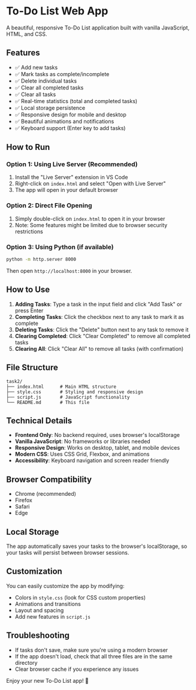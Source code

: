 # To-Do List Web App

A beautiful, responsive To-Do List application built with vanilla JavaScript, HTML, and CSS.

## Features

- ✅ Add new tasks
- ✅ Mark tasks as complete/incomplete
- ✅ Delete individual tasks
- ✅ Clear all completed tasks
- ✅ Clear all tasks
- ✅ Real-time statistics (total and completed tasks)
- ✅ Local storage persistence
- ✅ Responsive design for mobile and desktop
- ✅ Beautiful animations and notifications
- ✅ Keyboard support (Enter key to add tasks)

## How to Run

### Option 1: Using Live Server (Recommended)
1. Install the "Live Server" extension in VS Code
2. Right-click on `index.html` and select "Open with Live Server"
3. The app will open in your default browser

### Option 2: Direct File Opening
1. Simply double-click on `index.html` to open it in your browser
2. Note: Some features might be limited due to browser security restrictions

### Option 3: Using Python (if available)
```bash
python -m http.server 8000
```
Then open `http://localhost:8000` in your browser.

## How to Use

1. **Adding Tasks**: Type a task in the input field and click "Add Task" or press Enter
2. **Completing Tasks**: Click the checkbox next to any task to mark it as complete
3. **Deleting Tasks**: Click the "Delete" button next to any task to remove it
4. **Clearing Completed**: Click "Clear Completed" to remove all completed tasks
5. **Clearing All**: Click "Clear All" to remove all tasks (with confirmation)

## File Structure

```
task2/
├── index.html      # Main HTML structure
├── style.css       # Styling and responsive design
├── script.js       # JavaScript functionality
└── README.md       # This file
```

## Technical Details

- **Frontend Only**: No backend required, uses browser's localStorage
- **Vanilla JavaScript**: No frameworks or libraries needed
- **Responsive Design**: Works on desktop, tablet, and mobile devices
- **Modern CSS**: Uses CSS Grid, Flexbox, and animations
- **Accessibility**: Keyboard navigation and screen reader friendly

## Browser Compatibility

- Chrome (recommended)
- Firefox
- Safari
- Edge

## Local Storage

The app automatically saves your tasks to the browser's localStorage, so your tasks will persist between browser sessions.

## Customization

You can easily customize the app by modifying:
- Colors in `style.css` (look for CSS custom properties)
- Animations and transitions
- Layout and spacing
- Add new features in `script.js`

## Troubleshooting

- If tasks don't save, make sure you're using a modern browser
- If the app doesn't load, check that all three files are in the same directory
- Clear browser cache if you experience any issues

Enjoy your new To-Do List app! 🎉 